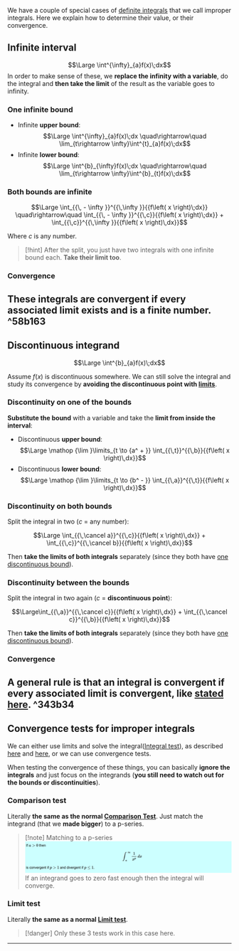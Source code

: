 We have a couple of special cases of [definite integrals](7.%20Definite%20Integrals.md) that we call improper integrals. 
Here we explain how to determine their value, or their convergence.

## Infinite interval
$$\Large \int^{\infty}_{a}f(x)\;dx$$
In order to make sense of these, we **replace the infinity with a variable**, do the integral and **then take the limit** of the result as the variable goes to infinity.

### One infinite bound

- Infinite **upper bound**:
$$\Large \int^{\infty}_{a}f(x)\;dx \quad\rightarrow\quad \lim_{t\rightarrow \infty}\int^{t}_{a}f(x)\;dx$$
- Infinite **lower bound**:
$$\Large \int^{b}_{\infty}f(x)\;dx \quad\rightarrow\quad \lim_{t\rightarrow \infty}\int^{b}_{t}f(x)\;dx$$

### Both bounds are infinite

$$\Large \int_{{\, - \infty }}^{{\,\infty }}{{f\left( x \right)\;dx}} \quad\rightarrow\quad \int_{{\, - \infty }}^{{\,c}}{{f\left( x \right)\;dx}} + \int_{{\,c}}^{{\,\infty }}{{f\left( x \right)\,dx}}$$

Where $c$ is any number.

> [!hint]
> After the split, you just have two integrals with one infinite bound each. **Take their limit too**.

### Convergence

These integrals are **convergent** if every associated **limit exists and is a finite number**.
^58b163
---

## Discontinuous integrand

$$\Large \int^{b}_{a}f(x)\;dx$$

Assume $f(x)$ is discontinuous somewhere. We can still solve the integral and study its convergence by **avoiding the discontinuous point with [limits](../Calculus/7.%20Limits.md)**.

### Discontinuity on one of the bounds

**Substitute the bound** with a variable and take the **limit from inside the interval**:
- Discontinuous **upper bound**:
$$\Large \mathop {\lim }\limits_{t \to {a^ + }} \int_{{\,t}}^{{\,b}}{{f\left( x \right)\,dx}}$$
- Discontinuous **lower bound**:
$$\Large \mathop {\lim }\limits_{t \to {b^ - }} \int_{{\,a}}^{{\,t}}{{f\left( x \right)\,dx}}$$

### Discontinuity on both bounds

Split the integral in two ($c$ = any number):

$$\Large \int_{{\,\cancel a}}^{{\,c}}{{f\left( x \right)\,dx}} + \int_{{\,c}}^{{\,\cancel b}}{{f\left( x \right)\,dx}}$$

Then **take the limits of both integrals** separately (since they both have [one discontinuous bound](#Discontinuity%20on%20one%20of%20the%20bounds)).

### Discontinuity between the bounds

Split the integral in two again ($c$ = **discontinuous point**):

$$\Large\int_{{\,a}}^{{\,\cancel c}}{{f\left( x \right)\,dx}} + \int_{{\,\cancel c}}^{{\,b}}{{f\left( x \right)\,dx}}$$

Then **take the limits of both integrals** separately (since they both have [one discontinuous bound](#Discontinuity%20on%20one%20of%20the%20bounds)).

### Convergence

A general rule is that an integral is convergent if **every associated limit is convergent**, like [stated here](#Convergence).
^343b34
---

## Convergence tests for improper integrals

We can either use limits and solve the integral([Integral test](3.%20Convergence%20Tests.md#Integral%20test)), as described [here](#^58b163) and [here](#^343b34), or we can use convergence tests.

When testing the convergence of these things, you can basically **ignore the integrals** and just focus on the integrands (**you still need to watch out for the bounds or discontinuities**).

### Comparison test

Literally **the same as the normal [Comparison Test](3.%20Convergence%20Tests.md#Comparison%20Test)**.
Just match the integrand (that we **made bigger**) to a p-series.

> [!note] Matching to a p-series
> ![](../z_images/Pasted%20image%2020250623141655.png)
> If an integrand goes to zero fast enough then the integral will converge.

### Limit test

Literally **the same as a normal [Limit test](3.%20Convergence%20Tests.md#Limit%20test)**.


> [!danger]
> Only these 3 tests work in this case here.


---